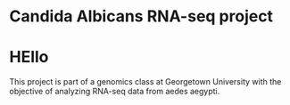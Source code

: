 # Candida Albicans RNA-seq project

# HEllo
This project is part of a genomics class at Georgetown University with the objective of analyzing RNA-seq data from aedes aegypti.

